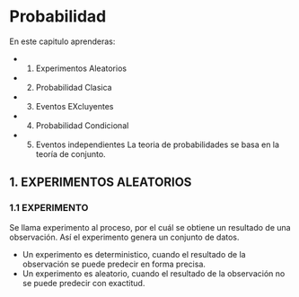 # Probabilidad
En este capitulo aprenderas:
* 1. Experimentos Aleatorios
* 2. Probabilidad Clasica
* 3. Eventos EXcluyentes
* 4. Probabilidad Condicional
* 5. Eventos independientes
La teoria de probabilidades se basa en la teoría de conjunto.
## 1. EXPERIMENTOS ALEATORIOS
### 1.1 EXPERIMENTO
Se llama experimento al proceso, por el cuál se obtiene un resultado de una observación. Así el experimento genera un conjunto de datos.
 * Un experimento es deterministico, cuando el resultado de la observación se puede predecir en forma precisa.
 * Un experimento es aleatorio, cuando el resultado de la observación no se puede predecir con exactitud.
